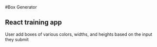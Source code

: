 #Box Generator
<h2>React training app</h2>
<p>User add boxes of various colors, widths, and heights based on the input they submit</p>